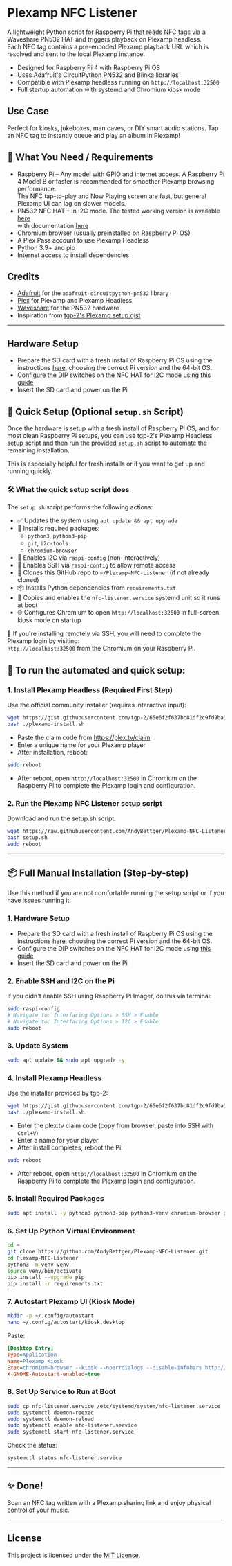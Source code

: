 # Plexamp NFC Listener

A lightweight Python script for Raspberry Pi that reads NFC tags via a Waveshare PN532 HAT and triggers playback on Plexamp headless.  
Each NFC tag contains a pre-encoded Plexamp playback URL which is resolved and sent to the local Plexamp instance.

- Designed for Raspberry Pi 4 with Raspberry Pi OS
- Uses Adafruit's CircuitPython PN532 and Blinka libraries
- Compatible with Plexamp headless running on `http://localhost:32500`
- Full startup automation with systemd and Chromium kiosk mode

## Use Case

Perfect for kiosks, jukeboxes, man caves, or DIY smart audio stations. Tap an NFC tag to instantly queue and play an album in Plexamp!

## 🧰 What You Need / Requirements

- Raspberry Pi – Any model with GPIO and internet access. A Raspberry Pi 4 Model B or faster is recommended for smoother Plexamp browsing performance.  
  The NFC tap-to-play and Now Playing screen are fast, but general Plexamp UI can lag on slower models.
- PN532 NFC HAT – In I2C mode. The tested working version is available [here](https://thepihut.com/products/nfc-hat-for-raspberry-pi-pn532)  
  with documentation [here](https://www.waveshare.com/wiki/PN532_NFC_HAT)
- Chromium browser (usually preinstalled on Raspberry Pi OS)
- A Plex Pass account to use Plexamp Headless
- Python 3.9+ and pip
- Internet access to install dependencies

## Credits

- [Adafruit](https://www.adafruit.com/) for the `adafruit-circuitpython-pn532` library  
- [Plex](https://www.plex.tv/) for Plexamp and Plexamp Headless  
- [Waveshare](https://www.waveshare.com/) for the PN532 hardware  
- Inspiration from [tgp-2's Plexamp setup gist](https://gist.github.com/tgp-2/fc34c5389bc3e4ef332e28d9430b0ebf)

---

## Hardware Setup

- Prepare the SD card with a fresh install of Raspberry Pi OS using the instructions [here](https://www.raspberrypi.com/documentation/computers/getting-started.html#raspberry-pi-imager), choosing the correct Pi version and the 64-bit OS.
- Configure the DIP switches on the NFC HAT for I2C mode using [this guide](https://www.waveshare.com/wiki/PN532_NFC_HAT)
- Insert the SD card and power on the Pi

## 🔧 Quick Setup (Optional `setup.sh` Script)

Once the hardware is setup with a fresh install of Raspberry Pi OS, and for most clean Raspberry Pi setups, you can use tgp-2's Plexamp Headless setup script and then run the provided [`setup.sh`](./setup.sh) script to automate the remaining installation.  

This is especially helpful for fresh installs or if you want to get up and running quickly.

### 🛠️ What the quick setup script does

The `setup.sh` script performs the following actions:

- ✅ Updates the system using `apt update && apt upgrade`
- 💾 Installs required packages:
  - `python3`, `python3-pip`
  - `git`, `i2c-tools`
  - `chromium-browser`
- 🔧 Enables I2C via `raspi-config` (non-interactively)
- 🔐 Enables SSH via `raspi-config` to allow remote access
- 📂 Clones this GitHub repo to `~/Plexamp-NFC-Listener` (if not already cloned)
- 📦 Installs Python dependencies from `requirements.txt`
- 🧩 Copies and enables the `nfc-listener.service` systemd unit so it runs at boot
- 🌐 Configures Chromium to open `http://localhost:32500` in full-screen kiosk mode on startup

📢 If you're installing remotely via SSH, you will need to complete the Plexamp login by visiting:  
`http://localhost:32500` from the Chromium on your Raspberry Pi.

## 🚀 To run the automated and quick setup:

### 1. Install Plexamp Headless (Required First Step)

Use the official community installer (requires interactive input):

```bash
wget https://gist.githubusercontent.com/tgp-2/65e6f2f637bc81df2c9fd9ba33f73bc6/raw/plexamp-install.sh
bash ./plexamp-install.sh
```
- Paste the claim code from https://plex.tv/claim
- Enter a unique name for your Plexamp player
- After installation, reboot:

```bash
sudo reboot
```

- After reboot, open `http://localhost:32500` in Chromium on the Raspberry Pi to complete the Plexamp login and configuration.

### 2. Run the Plexamp NFC Listener setup script

Download and run the setup.sh script:

```bash
wget https://raw.githubusercontent.com/AndyBettger/Plexamp-NFC-Listener/main/setup.sh
bash setup.sh
sudo reboot
```

---

## 📦 Full Manual Installation (Step-by-step)

Use this method if you are not comfortable running the setup script or if you have issues running it.

### 1. Hardware Setup

- Prepare the SD card with a fresh install of Raspberry Pi OS using the instructions [here](https://www.raspberrypi.com/documentation/computers/getting-started.html#raspberry-pi-imager), choosing the correct Pi version and the 64-bit OS.
- Configure the DIP switches on the NFC HAT for I2C mode using [this guide](https://www.waveshare.com/wiki/PN532_NFC_HAT)
- Insert the SD card and power on the Pi

### 2. Enable SSH and I2C on the Pi

If you didn't enable SSH using Raspberry Pi Imager, do this via terminal:
```bash
sudo raspi-config
# Navigate to: Interfacing Options > SSH > Enable
# Navigate to: Interfacing Options > I2C > Enable
sudo reboot
```

### 3. Update System

```bash
sudo apt update && sudo apt upgrade -y
```

### 4. Install Plexamp Headless

Use the installer provided by tgp-2:

```bash
wget https://gist.githubusercontent.com/tgp-2/65e6f2f637bc81df2c9fd9ba33f73bc6/raw/79dfa75db81be185bcc84faa54b38604b185a619/plexamp-install.sh
bash ./plexamp-install.sh
```

- Enter the plex.tv claim code (copy from browser, paste into SSH with `Ctrl+V`)
- Enter a name for your player
- After install completes, reboot the Pi:
```bash
sudo reboot
```

- After reboot, open `http://localhost:32500` in Chromium on the Raspberry Pi to complete the Plexamp login and configuration.

### 5. Install Required Packages

```bash
sudo apt install -y python3 python3-pip python3-venv chromium-browser git i2c-tools
```

### 6. Set Up Python Virtual Environment

```bash
cd ~
git clone https://github.com/AndyBettger/Plexamp-NFC-Listener.git
cd Plexamp-NFC-Listener
python3 -m venv venv
source venv/bin/activate
pip install --upgrade pip
pip install -r requirements.txt
```

### 7. Autostart Plexamp UI (Kiosk Mode)

```bash
mkdir -p ~/.config/autostart
nano ~/.config/autostart/kiosk.desktop
```

Paste:

```ini
[Desktop Entry]
Type=Application
Name=Plexamp Kiosk
Exec=chromium-browser --kiosk --noerrdialogs --disable-infobars http://localhost:32500
X-GNOME-Autostart-enabled=true
```

### 8. Set Up Service to Run at Boot

```bash
sudo cp nfc-listener.service /etc/systemd/system/nfc-listener.service
sudo systemctl daemon-reexec
sudo systemctl daemon-reload
sudo systemctl enable nfc-listener.service
sudo systemctl start nfc-listener.service
```

Check the status:

```bash
systemctl status nfc-listener.service
```

---

## ✨ Done!

Scan an NFC tag written with a Plexamp sharing link and enjoy physical control of your music.

---

## License

This project is licensed under the [MIT License](LICENSE).